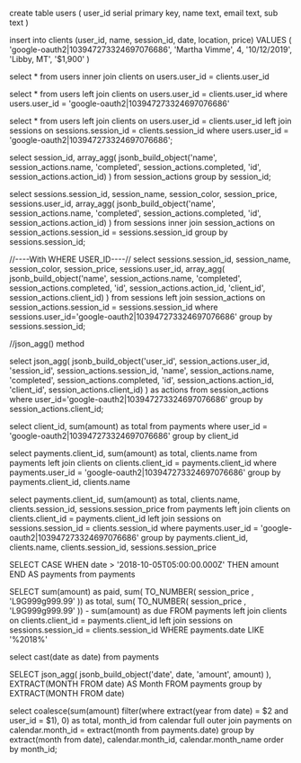 create table users (
user_id serial primary key,
name text,
email text,
sub text
)

insert into clients (user_id, name, session_id, date, location, price)
VALUES (
    'google-oauth2|103947273324697076686',
    'Martha Vimme',
    4,
    '10/12/2019',
    'Libby, MT',
    '$1,900'
)

select * from users
inner join clients 
on users.user_id = clients.user_id

select * from users
left join clients 
on users.user_id = clients.user_id
where users.user_id = 'google-oauth2|103947273324697076686'

select * from users
left join clients 
on users.user_id = clients.user_id
left join sessions
on sessions.session_id = clients.session_id
where users.user_id = 'google-oauth2|103947273324697076686';


select session_id, array_agg( 
jsonb_build_object('name', session_actions.name, 'completed', session_actions.completed,
'id', session_actions.action_id)
)
from session_actions
group by session_id;

select sessions.session_id, session_name, 
session_color, session_price, sessions.user_id, 
array_agg( 
jsonb_build_object('name', session_actions.name, 'completed', session_actions.completed,
'id', session_actions.action_id)
) from sessions
inner join session_actions
on session_actions.session_id = sessions.session_id
group by sessions.session_id;


//----With WHERE USER_ID----//
select sessions.session_id, session_name, 
session_color, session_price, sessions.user_id, 
array_agg( 
jsonb_build_object('name', session_actions.name, 'completed', session_actions.completed,
'id', session_actions.action_id, 'client_id', session_actions.client_id)
) from sessions
left join session_actions
on session_actions.session_id = sessions.session_id
where sessions.user_id='google-oauth2|103947273324697076686'
group by sessions.session_id;




//json_agg() method

select 
json_agg( 
jsonb_build_object('user_id', session_actions.user_id, 'session_id', session_actions.session_id, 'name', session_actions.name, 'completed', session_actions.completed,
'id', session_actions.action_id, 'client_id', session_actions.client_id)
) as actions from session_actions
where user_id='google-oauth2|103947273324697076686'
group by session_actions.client_id;


<!-- Payment Totals -->

select client_id, sum(amount) as total from payments
where user_id = 'google-oauth2|103947273324697076686'
group by client_id


<!-- Payment Total per client with id and name -->
select payments.client_id, sum(amount) as total, clients.name from payments
left join clients
on clients.client_id = payments.client_id
where payments.user_id = 'google-oauth2|103947273324697076686'
group by payments.client_id, clients.name


<!-- Payment Total | Client ID | Session ID | Session Price  -->

select payments.client_id, sum(amount) as total, clients.name, clients.session_id, sessions.session_price  from payments
left join clients
on clients.client_id = payments.client_id
left join sessions
on sessions.session_id = clients.session_id
where payments.user_id = 'google-oauth2|103947273324697076686'
group by payments.client_id, clients.name, clients.session_id, sessions.session_price


<!-- Select payments within a certain time frame -->

SELECT 
CASE WHEN date > '2018-10-05T05:00:00.000Z' THEN amount END AS payments 
from payments



<!-- Find paid, total billed, and due for all payments in a year.  -->

SELECT sum(amount) as paid, 
sum( TO_NUMBER( session_price , 'L9G999g999.99' )) as total,
sum( TO_NUMBER( session_price , 'L9G999g999.99' )) - 
sum(amount) as due
FROM payments
left join clients on 
clients.client_id = payments.client_id
left join sessions on
sessions.session_id = clients.session_id
WHERE payments.date LIKE '%2018%'


<!-- Convert date to date data format -->

select cast(date as date) from payments


<!-- Group payment amount as object by month -->
SELECT json_agg( 
jsonb_build_object('date', date, 'amount', amount)
), EXTRACT(MONTH FROM date) AS Month
FROM payments
group by EXTRACT(MONTH FROM date)



<!-- Select monthly paid totals with payment count by year  -->
<!-- Returns 0 (because of coalesce) for months with 0 payments. -->

select 
coalesce(sum(amount) 
filter(where extract(year from date) = $2 and user_id = $1), 0) as total, month_id from calendar
full outer join payments on 
calendar.month_id = extract(month from payments.date)
group by extract(month from date), calendar.month_id, calendar.month_name
order by month_id;




